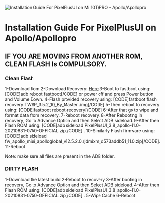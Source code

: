 ![Installation Guide For PixelPlusUI on Mi 10T/PRO - Apollo/Apollopro](https://i.imgur.com/pmZkslu.png "Installation")

# Installation Guide For PixelPlusUI on Apollo/Apollopro

## IF YOU ARE MOVING FROM ANOTHER ROM, CLEAN FLASH Is COMPULSORY.

### Clean Flash 
1-Download Rom 
2-Download Recovery: [Here](https://drive.google.com/file/d/15FugLW80NUoSwzLna_GT8BeUveUOHVeo/view?usp=sharing)
3-Boot to fastboot using: [CODE]adb reboot fastboot[/CODE] or power off and press Power button and Volume Down.
4-Flash provided recovery using: [CODE]fastboot flash recovery TWRP_3.5.2_10_By_Master .img[/CODE]
5-Then reboot to recovery using: [CODE]fastboot reboot-recovery[/CODE]
6-After that go to wipe and format data from recovery.
7-Reboot recovery.
8-After Rebooting in recovery, Go to Advance Option and then Select ADB sideload.
9-After then Flash ROM using:  [CODE]adb sideload PixelPlusUI_3.8_apollo-11.0-20210831-0750-OFFICIAL.zip[/CODE] .
10-Similarly Flash firmware using: [CODE]adb sideload fw_apollo_miui_apolloglobal_v12.5.2.0.rjdmixm_d573addb51_11.0.zip[/CODE].
11-Reboot

Note: make sure all files are present in the ADB folder.

### DIRTY FLASH
1-Download the latest build
2-Reboot to recovery
3-After booting in recovery, Go to Advance Option and then Select ADB sideload.
4-After then Flash ROM using:  [CODE]adb sideload PixelPlusUI_3.8_apollo-11.0-20210831-0750-OFFICIAL.zip[/CODE] .
5-Wipe Cache
6-Reboot

